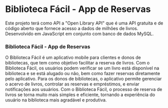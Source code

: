 # Biblioteca Fácil - App de Reservas
Este projeto terá como API a "Open Library API" que é uma API gratuita e de código aberto que fornece acesso a dados de milhões de livros. Desenvolvido em JavaScript em conjunto com banco de dados MySQL.

### Biblioteca Fácil - App de Reservas
O Biblioteca Fácil é um aplicativo mobile para clientes e donos de bibliotecas, que tem como objetivo facilitar a reserva de livros. Com o Biblioteca Fácil, os usuários podem verificar se um livro está disponível na biblioteca e se está alugado ou não, bem como fazer reservas diretamente pelo aplicativo. Para os donos de bibliotecas, o aplicativo permite gerenciar o acervo de livros, controlar as reservas e empréstimos, e enviar notificações aos usuários. Com o Biblioteca Fácil, o processo de reserva de livros se torna muito mais simples e eficiente, tornando a experiência do usuário na biblioteca mais agradável e produtiva.
